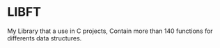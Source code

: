 # LIBFT

My Library that a use in C projects, Contain more than 140 functions for differents data structures.
